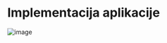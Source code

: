 # Implementacija aplikacije
![image](https://github.com/djurdjevicfilip/Parkiraj-Beograd/blob/master/Implementacija/app/Parkiraj_Beograd.png?raw=true)
